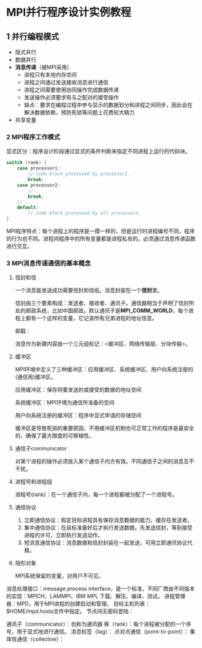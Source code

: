 # **MPI并行程序设计实例教程**

 ## 1 并行编程模式

- 隐式并行
- 数据并行
- **消息传递**（被MPI采用）
  - 进程只有本地内存空间
  - 进程之间通过发送接收消息进行通信
  - 进程之间需要使用协同操作完成数据传递
  - 发送操作必须要求有与之配对的接受操作
  - 缺点：要求在编程过程中参与显示的数据划分和进程之间同步，因此会在解决数据依赖，预防死锁等问题上花费较大精力
- 共享变量 

### 2 MPI程序工作模式

显式区分：程序设计阶段通过显式的条件判断来指定不同进程上运行的代码块。

```c
switch (rank) {
    case processor1:
        // code block processed by processor1.
        break;
    case processor2:
        //
        break;
    // ..
    default:
        // code block processed by all processors.
}
```

MPI程序特点：每个进程上的程序是一摸一样的，但是运行时进程编号不同，程序的行为也不同。进程间程序中的所有变量都是进程私有的，必须通过消息传递函数进行交互。

### 3 MPI消息传递通信的基本概念

1. 信封和信

   一个消息能发送成功需要信封和信纸。消息封装在一个**信封**里。

   信封由三个要素构成：发送者、接收者、通讯子。通信器相当于声明了信封所处的邮政系统，比如中国邮政。默认通讯子是**MPI_COMM_WORLD**，每个进程上都有一个这样的变量，它记录所有兄弟进程的地址信息。

   邮戳：

   消息作为新建内容由一个三元组标记：<缓冲区、网络传输层、分块传输>。

2. 缓冲区

   MPI环境中定义了三种缓冲区：应用缓冲区、系统缓冲区、用户向系统注册的(通信用)缓冲区。

   应用缓冲区：保存将要发送的或接受的数据的地址空间

   系统缓冲区：MPI环境为通信所准备的空间

   用户向系统注册的缓冲区：程序中显式申请的存储空间

   缓冲区是导致死锁的重要原因，不用缓冲区机制也可正常工作的程序是最安全的，确保了最大限度的可移植性。

3. 通信子communicator

   对某个进程的操作必须放入某个通信子内方有效。不同通信子之间的消息互不干扰。

4. 进程号和进程组

   进程号(rank)：在一个通信子内，每一个进程都被分配了一个进程号。

5. 通信协议

   1. 立即通信协议：假定目标进程具有保存消息数据的能力，缓存在发送者。
   2. 集中通信协议：在目标准备好后才执行发送数据。先发送信封，等到接受进程的许可，立即执行发送动作。
   3. 短消息通信协议：消息数据和信封封装在一起发送，可用立即通讯协议代替。

6. 隐形对象

   MPI系统保留的变量，对用户不可见。

   





















消息处理接口：message process interface，是一个标准，不同厂商由不同版本的实现：MPICH、LAMMPI、IBM MPL 下载、解压、编译、测试。 进程管理器：MPD，用于MPI进程的创建启动和管理。 目标主机列表：$HOME/mpd.hosts文件中指定。 节点间无密码登陆：

通讯子（communicator）：也称为通讯器 秩（rank）：每个进程被分配的一个序号，用于显式地进行通信。 消息标签（tag）： 点对点通信（point-to-point）： 集体性通信（collective）：